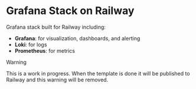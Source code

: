 # Grafana Stack on Railway

Grafana stack built for Railway including:

- **Grafana**: for visualization, dashboards, and alerting
- **Loki**: for logs
- **Prometheus**: for metrics

> [!WARNING]  
> This is a work in progress. When the template is done it will be published to Railway and this warning will be removed.